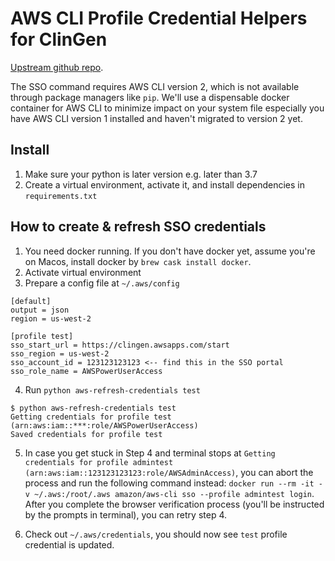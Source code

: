 # AWS CLI Profile Credential Helpers for ClinGen

[Upstream github repo](https://github.com/aws-samples/awscli-profile-credential-helpers).

The SSO command requires AWS CLI version 2, which is not available through package managers like `pip`. We'll use a dispensable docker container for AWS CLI to minimize impact on your system file especially you have AWS CLI version 1 installed and haven't migrated to version 2 yet.

## Install

1. Make sure your python is later version e.g. later than 3.7
1. Create a virtual environment, activate it, and install dependencies in `requirements.txt`

## How to create & refresh SSO credentials

1. You need docker running. If you don't have docker yet, assume you're on Macos, install docker by `brew cask install docker`.
2. Activate virtual environment
3. Prepare a config file at `~/.aws/config`

```
[default]
output = json
region = us-west-2

[profile test]
sso_start_url = https://clingen.awsapps.com/start
sso_region = us-west-2
sso_account_id = 123123123123 <-- find this in the SSO portal
sso_role_name = AWSPowerUserAccess

```

4. Run `python aws-refresh-credentials test`

```
$ python aws-refresh-credentials test
Getting credentials for profile test (arn:aws:iam::***:role/AWSPowerUserAccess)
Saved credentials for profile test
```

5. In case you get stuck in Step 4 and terminal stops at `Getting credentials for profile admintest (arn:aws:iam::123123123123:role/AWSAdminAccess)`, you can abort the process and run the following command instead: `docker run --rm -it -v ~/.aws:/root/.aws amazon/aws-cli sso --profile admintest login`. After you complete the browser verification process (you'll be instructed by the prompts in terminal), you can retry step 4.

6. Check out `~/.aws/credentials`, you should now see `test` profile credential is updated.
